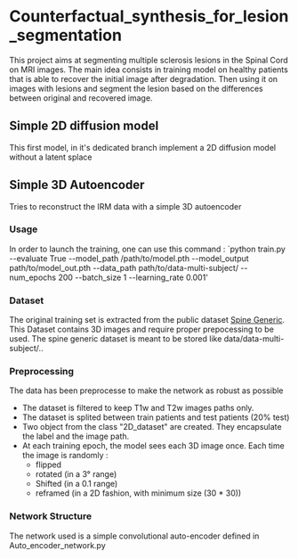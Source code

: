﻿# Counterfactual_synthesis_for_lesion_segmentation

This project aims at segmenting multiple sclerosis lesions in the Spinal Cord on MRI images. 
The main idea consists in training model on healthy patients that is able to recover the initial image after degradation. Then using it on images with lesions and segment the lesion based on the differences between original and recovered image.

## Simple 2D diffusion model

This first model, in it's dedicated branch implement a 2D diffusion model without a latent splace

## Simple 3D Autoencoder

Tries to reconstruct the IRM data with a simple 3D autoencoder

### Usage

In order to launch the training, one can use this command :
`python train.py --evaluate True --model_path /path/to/model.pth --model_output path/to/model_out.pth --data_path path/to/data-multi-subject/ --num_epochs 200 --batch_size 1  --learning_rate 0.001'


### Dataset

The original training set is extracted from the public dataset [Spine Generic](https://github.com/spine-generic/data-multi-subject).
This Dataset contains 3D images and require proper prepocessing to be used.
The spine generic dataset is meant to be stored like data/data-multi-subject/..

### Preprocessing

The data has been preprocesse to make the network as robust as possible

* The dataset is filtered to keep T1w and T2w images paths only.
* The dataset is splited between train patients and test patients (20% test)
* Two object from the class "2D_dataset" are created. They encapsulate the label and the image path.
* At each training epoch, the model sees each 3D image once. Each time the image is randomly :
    - flipped
    - rotated (in a 3° range)
    - Shifted (in a 0.1 range)
    - reframed (in a 2D fashion, with minimum size (30 * 30))

### Network Structure

The network used is a simple convolutional auto-encoder defined in Auto_encoder_network.py